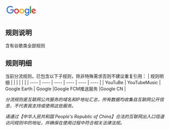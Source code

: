<img src="https://github.com/sssimon66/S1m-Rules/blob/main/image/google%20logo.png?raw=true" width="100px">

## 规则说明
含有谷歌类全部规则

## 规则明细

当前分流规则，已包含以下子规则，除非特殊需求否则不建议重复引用：
| 规则明细  |  |  |  |  |  |
| ---- | ---- | ----  | ----  | ----  | ----  |
| YouTuBe | YouTubeMusic | Google Earth  | Google  |Google FCM推送服务  |Google CN  |










*分流规则是互联网公共服务的域名和IP地址汇总，所有数据均收集自互联网公开信息，不代表我支持或使用这些服务。*

*请通过【中华人民共和国 People's Republic of China】合法的互联网出入口信道访问规则中的地址，并确保在使用过程中符合相关法律法规。*







